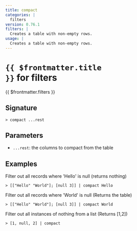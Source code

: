 ```yaml
---
title: compact
categories: |
  filters
version: 0.76.1
filters: |
  Creates a table with non-empty rows.
usage: |
  Creates a table with non-empty rows.
---
```


# <code>{{ $frontmatter.title }}</code> for filters

<div class='command-title'>{{ $frontmatter.filters }}</div>

## Signature

```> compact ...rest```

## Parameters

 -  `...rest`: the columns to compact from the table

## Examples

Filter out all records where 'Hello' is null (returns nothing)
```shell
> [["Hello" "World"]; [null 3]] | compact Hello
```

Filter out all records where 'World' is null (Returns the table)
```shell
> [["Hello" "World"]; [null 3]] | compact World
```

Filter out all instances of nothing from a list (Returns [1,2])
```shell
> [1, null, 2] | compact
```
